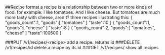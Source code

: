 ##Recipe format
a recipe is a relationship between two or more kinds of food.
for example: I like tomatoes. And I like cheese. But tomatoes are much more
tasty with cheese, aren't?
three recipes illustrating this:
  {
     "goods_count":1,
     "goods":[
        "tomatoes"
     ]
      "taste":10
  }
  {
     "goods_count":1,
     "goods":[
        "cheese"
     ]
      "taste":8
  }
  {
     "goods_count":2,
     "goods":[
        "tomatoes", "cheese"
     ]
      "taste":100500
  }

###PUT /v1/recipes/\<recipe\>
add a recipe. returns id
###DELETE /v1/recipes/id
delete a recipe by its id
###GET /v1/recipes/
show all recipes

